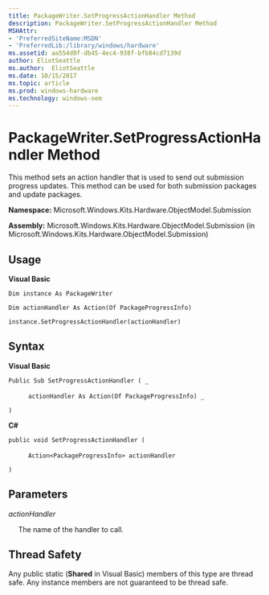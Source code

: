 ```yaml
---
title: PackageWriter.SetProgressActionHandler Method
description: PackageWriter.SetProgressActionHandler Method
MSHAttr:
- 'PreferredSiteName:MSDN'
- 'PreferredLib:/library/windows/hardware'
ms.assetid: aa554d0f-db45-4ec4-938f-bfb84cd7139d
author: EliotSeattle
ms.author:  EliotSeattle
ms.date: 10/15/2017
ms.topic: article
ms.prod: windows-hardware
ms.technology: windows-oem
---
```


# PackageWriter.SetProgressActionHandler Method


This method sets an action handler that is used to send out submission progress updates. This method can be used for both submission packages and update packages.

**Namespace:** Microsoft.Windows.Kits.Hardware.ObjectModel.Submission

**Assembly:** Microsoft.Windows.Kits.Hardware.ObjectModel.Submission (in Microsoft.Windows.Kits.Hardware.ObjectModel.Submission)

## <span id="Usage"></span><span id="usage"></span><span id="USAGE"></span>Usage


**Visual Basic**

`Dim instance As PackageWriter`

`Dim actionHandler As Action(Of PackageProgressInfo)`

`instance.SetProgressActionHandler(actionHandler)`

## <span id="Syntax"></span><span id="syntax"></span><span id="SYNTAX"></span>Syntax


**Visual Basic**

`Public Sub SetProgressActionHandler ( _`

          `actionHandler As Action(Of PackageProgressInfo) _`

`) `

**C#**

`public void SetProgressActionHandler (`

          `Action<PackageProgressInfo> actionHandler`

`)`

## <span id="Parameters"></span><span id="parameters"></span><span id="PARAMETERS"></span>Parameters


*actionHandler*

     The name of the handler to call.

## <span id="Thread_Safety"></span><span id="thread_safety"></span><span id="THREAD_SAFETY"></span>Thread Safety


Any public static (**Shared** in Visual Basic) members of this type are thread safe. Any instance members are not guaranteed to be thread safe.

 

 






